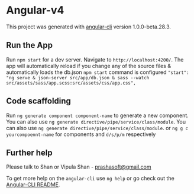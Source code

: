 # Angular-v4

This project was generated with [angular-cli](https://github.com/angular/angular-cli) version 1.0.0-beta.28.3.

## Run the App
Run `npm start` for a dev server. Navigate to `http://localhost:4200/`. The app will automatically reload if you change any of the source files & automatically loads the db.json 
`npm start` command is configured
`"start": "ng serve & json-server src/app/db.json & sass --watch src/assets/sass/app.scss:src/assets/css/app.css",`

## Code scaffolding

Run `ng generate component component-name` to generate a new component. You can also use `ng generate directive/pipe/service/class/module`.
You can also use `ng generate directive/pipe/service/class/module`. or `ng g c yourcompoennt-name` for components and `d/s/p/m` respectively 

## Further help

Please talk to Shan or Vipula
Shan - <prashasoft@gmail.com>

To get more help on the `angular-cli` use `ng help` or go check out the [Angular-CLI README](https://github.com/angular/angular-cli/blob/master/README.md).
